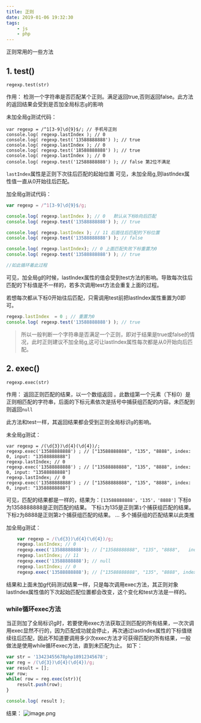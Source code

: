 ```yaml
---
title: 正则
date: 2019-01-06 19:32:30
tags:  
	- js
	- php
---
```




正则常用的一些方法

## 1. test()

    regexp.test(str)

作用： 检测一个字符串是否匹配某个正则。满足返回true,否则返回false。此方法的返回结果会受到是否加全局标志`g`的影响

未加全局g测试代码：

    var regexp = /^1[3-9]\d{9}$/; // 手机号正则
    console.log( regexp.lastIndex ); // 0 
    console.log( regexp.test('13588888888') ); // true
    console.log( regexp.lastIndex ); // 0 
    console.log( regexp.test('18588888888') ); // true
    console.log( regexp.lastIndex ); // 0
    console.log( regexp.test('12588888888') ); // false 第2位不满足

`lastIndex`属性是正则下次往后匹配的起始位置
可见，未加全局g,则lastIndex属性值一直从0开始往后匹配。


加全局g测试代码：

```javascript
var regexp = /^1[3-9]\d{9}$/g;

console.log( regexp.lastIndex ); // 0   默认从下标0向后匹配
console.log( regexp.test('13588888888') ); // true

console.log( regexp.lastIndex ); // 11 后面往后匹配的下标位置
console.log( regexp.test('13588888888') ); // false

console.log( regexp.lastIndex); // 0 上面匹配失败下标重置为0
console.log( regexp.test('13588888888') ); // true

//如此循环着此过程
```

可见，加全局g的时候，lastIndex属性的值会受到test方法的影响。导致每次往后匹配的下标值是不一样的，若多次调用test方法会重复上面的过程。


若想每次都从下标0开始往后匹配，只需调用test前把lastIndex属性重置为0即可。
```javascript
regexp.lastIndex  = 0 ; // 重置为0
console.log( regexp.test('13588888888') ); // true
```

> 所以一般判断一个字符串是否满足一个正则，即对于结果是true或false的情况，此时正则建议不加全局g,这可让lastIndex属性每次都是从0开始向后匹配。



## 2. exec()

    regexp.exec(str)

作用： 返回正则匹配的结果，以一个数组返回 。此数组第一个元素（下标0）是正则相匹配的字符串，后面的下标元素依次是括号中捕获组匹配的内容。未匹配到则返回`null`



此方法和test一样，其返回结果都会受到正则全局标识`g`的影响。

未全局g测试：

    var regexp = /(\d{3})\d{4}(\d{4})/; 
    regexp.exec('13588888888') ; // ["13588888888", "135", "8888", index: 0, input: "13588888888"]
    regexp.lastIndex; // 0
    regexp.exec('13588888888') ; // ["13588888888", "135", "8888", index: 0, input: "13588888888"]
    regexp.lastIndex; // 0
    regexp.exec('13588888888') ; // ["13588888888", "135", "8888", index: 0, input: "13588888888"]

可见，匹配的结果都是一样的，结果为：`[13588888888'，'135'，'8888']`
下标`0`为1358888888是正则匹配的结果。
下标`1`为135是正则第`1`个捕获组匹配的结果。
下标`2`为8888是正则第`2`个捕获组匹配的结果。
...
多个捕获组的匹配结果以此类推




加全局g测试：
```javascript
    var regexp = /(\d{3})\d{4}(\d{4})/g; 
    regexp.lastIndex; // 0
    regexp.exec('13588888888'); // ["13588888888", "135", "8888",   index: 0, input: "13588888888"]
    regexp.lastIndex; // 11
    regexp.exec('13588888888'); // null
    regexp.lastIndex; // 0
    regexp.exec('13588888888'); // ["13588888888", "135", "8888", index: 0, input: "13588888888"]
```
结果和上面未加g代码测试结果一样，只是每次调用exec方法，其正则对象lastIndex属性值的下次起始匹配位置都会改变，这个变化和test方法是一样的。


### while循环exec方法
当正则加了全局标识g时，若要使用exec方法获取正则匹配的所有结果，一次次调用exec显然不行的，因为匹配成功就会停止，再次通过lastIndex属性的下标值继续往后匹配，因此不知道要调用多少次exec方法才可获得匹配的所有结果，一般做法是使用while循环exec方法，直到未匹配为止。 
如下：
```javascript
var str = '13423455678php18912345678';
var reg = /(\d{3})\d{4}(\d{4})/g;
var result = [];
var row;
while( row = reg.exec(str)){
    result.push(row);
}

console.log( result );
```
结果：
![image.png](https://upload-images.jianshu.io/upload_images/11273713-d927b1fe443ee8ef.png?imageMogr2/auto-orient/strip%7CimageView2/2/w/1240)

